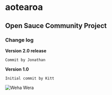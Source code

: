 # aotearoa

## Open Sauce Community Project

### Change log

**Version 2.0 release**

`Commit by Jonathan`

**Version 1.0**

`Initial commit by Kitt`

![Weha Wera](https://version.nz/images/WahaWera.jpg)
